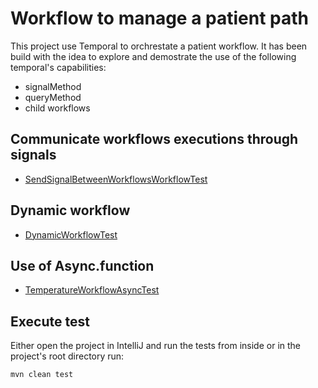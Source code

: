 # Workflow to manage a patient path

This project use Temporal to orchrestate a patient workflow. It has been build with the idea to explore and demostrate 
the use of the following temporal's capabilities:
- signalMethod
- queryMethod
- child workflows



## Communicate workflows executions through signals
- [SendSignalBetweenWorkflowsWorkflowTest](./src/test/java/examples/signal/SendSignalBetweenWorkflowsWorkflowTest.java)


## Dynamic workflow
- [DynamicWorkflowTest](./src/test/java/examples/dynamicworflow/DynamicWorkflowTest.java)

## Use of Async.function
- [TemperatureWorkflowAsyncTest](./src/test/java/examples/async/TemperatureWorkflowAsyncTest.java)


## Execute test
Either open the project in IntelliJ and run the tests from inside or in the project's root directory run:

```
mvn clean test
```

